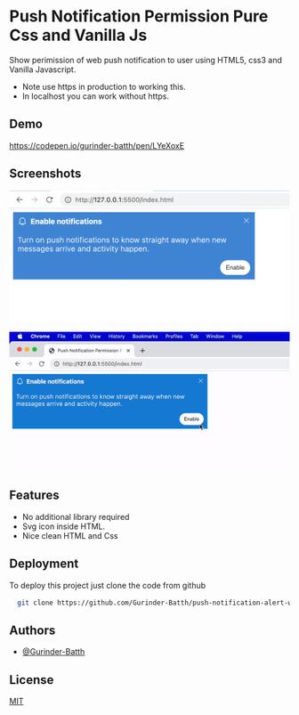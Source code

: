 # Push Notification Permission Pure Css and Vanilla Js

Show perimission of web push notification to user using HTML5,
css3 and Vanilla Javascript. 
* Note use https in production to working this.
* In localhost you can work without https.

## Demo

https://codepen.io/gurinder-batth/pen/LYeXoxE


## Screenshots

![Demo Screenshot](https://raw.githubusercontent.com/Gurinder-Batth/push-notification-alert-web/main/screenshot/screenshot1.png?raw=true)

![Demo Gif](https://raw.githubusercontent.com/Gurinder-Batth/push-notification-alert-web/main/screenshot/demo-image.gif?raw=true)


## Features

- No additional library required
- Svg icon inside HTML.
- Nice clean HTML and Css

## Deployment

To deploy this project just clone the code from github

```bash
  git clone https://github.com/Gurinder-Batth/push-notification-alert-web
```


## Authors

- [@Gurinder-Batth](https://github.com/Gurinder-Batth/)


## License

[MIT](https://raw.githubusercontent.com/Gurinder-Batth/push-notification-alert-web/main/LICENSE)



